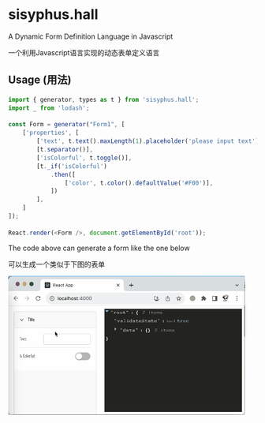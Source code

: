 # sisyphus.hall
A Dynamic Form Definition Language in Javascript

一个利用Javascript语言实现的动态表单定义语言

## Usage (用法)
```javascript
import { generator, types as t } from 'sisyphus.hall';
import _ from 'lodash';

const Form = generator("Form1", [
    ['properties', [
        ['text', t.text().maxLength(1).placeholder('please input text')],
        [t.separator()],
        ['isColorful', t.toggle()],
        [t._if('isColorful')
            .then([
                ['color', t.color().defaultValue('#F00')],
            ])
        ],
    ]
]);

React.render(<Form />, document.getElementById('root'));
```

The code above can generate a form like the one below

可以生成一个类似于下图的表单

![snapshot](docs/form-generator.gif)